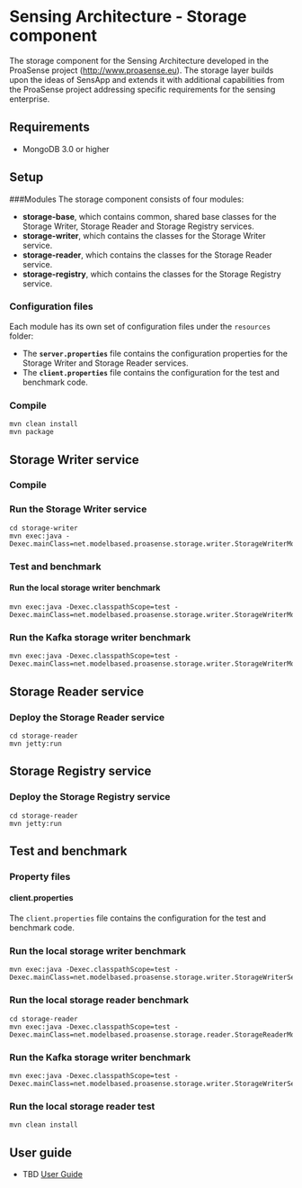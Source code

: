 # Sensing Architecture - Storage component
The storage component for the Sensing Architecture developed in the ProaSense project (http://www.proasense.eu). The storage layer builds upon the ideas of SensApp and extends it with additional capabilities from the ProaSense project addressing specific requirements for the sensing enterprise.

## Requirements
* MongoDB 3.0 or higher

## Setup

###Modules
The storage component consists of four modules:

* **storage-base**, which contains common, shared base classes for the Storage Writer, Storage Reader and Storage Registry services.
* **storage-writer**, which contains the classes for the Storage Writer service.
* **storage-reader**, which contains the classes for the Storage Reader service.
* **storage-registry**, which contains the classes for the Storage Registry service.

### Configuration files
Each module has its own set of configuration files under the `resources` folder:

* The **`server.properties`** file contains the configuration properties for the Storage Writer and Storage Reader services.
* The **`client.properties`** file contains the configuration for the test and benchmark code.

### Compile
```
mvn clean install
mvn package
```

## Storage Writer service

### Compile

### Run the Storage Writer service
```
cd storage-writer
mvn exec:java -Dexec.mainClass=net.modelbased.proasense.storage.writer.StorageWriterMongoService
```

### Test and benchmark

#### Run the local storage writer benchmark
```
mvn exec:java -Dexec.classpathScope=test -Dexec.mainClass=net.modelbased.proasense.storage.writer.StorageWriterMongoServiceLocalBenchmark
```

### Run the Kafka storage writer benchmark
```
mvn exec:java -Dexec.classpathScope=test -Dexec.mainClass=net.modelbased.proasense.storage.writer.StorageWriterMongoServiceKafkaBenchmark
```


## Storage Reader service

### Deploy the Storage Reader service
```
cd storage-reader
mvn jetty:run
```

## Storage Registry service

### Deploy the Storage Registry service
```
cd storage-reader
mvn jetty:run
```

## Test and benchmark

### Property files

#### client.properties
The `client.properties` file contains the configuration for the test and benchmark code.

### Run the local storage writer benchmark
```
mvn exec:java -Dexec.classpathScope=test -Dexec.mainClass=net.modelbased.proasense.storage.writer.StorageWriterServiceMongoLocalBenchmark
```

### Run the local storage reader benchmark
```
cd storage-reader
mvn exec:java -Dexec.classpathScope=test -Dexec.mainClass=net.modelbased.proasense.storage.reader.StorageReaderMongoServiceLocalBenchmark
```

### Run the Kafka storage writer benchmark
```
mvn exec:java -Dexec.classpathScope=test -Dexec.mainClass=net.modelbased.proasense.storage.writer.StorageWriterServiceMongoKafkaBenchmark
```

### Run the local storage reader test
```
mvn clean install
```

## User guide
* TBD
[User Guide](https://github.com/SINTEF-9012/proasense-storage/wiki/User-Guide)

